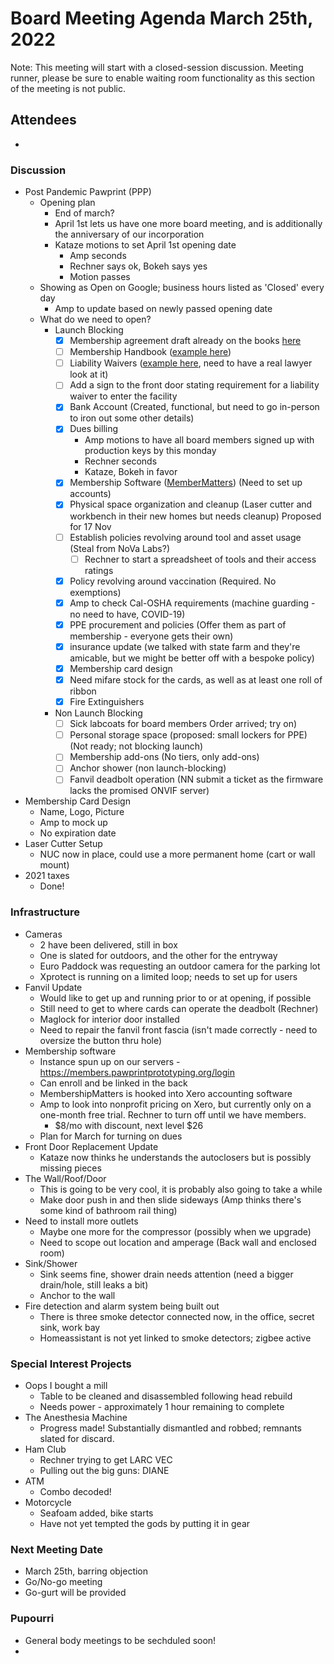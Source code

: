 # Board Meeting Agenda March 25th, 2022
Note: This meeting will start with a closed-session discussion. Meeting runner, please be sure to enable waiting room functionality as this section of the meeting is not public.
## Attendees
- 

### Discussion
- Post Pandemic Pawprint (PPP)
  - Opening plan
    - End of march?
    - April 1st lets us have one more board meeting, and is additionally the anniversary of our incorporation
    - Kataze motions to set April 1st opening date
      - Amp seconds
      - Rechner says ok, Bokeh says yes
      - Motion passes
  - Showing as Open on Google; business hours listed as 'Closed' every day
    - Amp to update based on newly passed opening date
  - What do we need to open?
    - Launch Blocking
      - [x] Membership agreement draft already on the books [here](https://docs.google.com/document/d/1SWPpZvJvQzU8xjn52bWUc_9ROyN5fLHoaM5hWmdEbAc/edit?usp=sharing)
      - [ ] Membership Handbook ([example here](https://docs.google.com/document/d/1qZaZserKvFL9DlXxOcOfOSVc_CJG3gpO/edit?usp=sharing&ouid=117599783084655068613&rtpof=true&sd=true))
      - [ ] Liability Waivers ([example here](https://drive.google.com/file/d/1_AZNiR7fup9Y7YqbHt2NaG50egEzIu3R/view?usp=sharing), need to have a real lawyer look at it)
      - [ ] Add a sign to the front door stating requirement for a liability waiver to enter the facility
      - [x] Bank Account (Created, functional, but need to go in-person to iron out some other details)
      - [x] Dues billing
        - Amp motions to have all board members signed up with production keys by this monday
        - Rechner seconds
        - Kataze, Bokeh in favor
      - [x] Membership Software ([MemberMatters](https://members.pawprintprototyping.org/)) (Need to set up accounts)
      - [x] Physical space organization and cleanup (Laser cutter and workbench in their new homes but needs cleanup) Proposed for 17 Nov
      - [ ] Establish policies revolving around tool and asset usage (Steal from NoVa Labs?)
          - [ ] Rechner to start a spreadsheet of tools and their access ratings
      - [x] Policy revolving around vaccination (Required. No exemptions)
      - [x] Amp to check Cal-OSHA requirements (machine guarding - no need to have, COVID-19)
      - [x] PPE procurement and policies (Offer them as part of membership - everyone gets their own)
      - [x] insurance update (we talked with state farm and they're amicable, but we might be better off with a bespoke policy)
      - [x] Membership card design
      - [x] Need mifare stock for the cards, as well as at least one roll of ribbon
      - [x] Fire Extinguishers
    - Non Launch Blocking
      - [ ] Sick labcoats for board members Order arrived; try on)
      - [ ] Personal storage space (proposed: small lockers for PPE) (Not ready; not blocking launch)
      - [ ] Membership add-ons (No tiers, only add-ons)
      - [ ] Anchor shower (non launch-blocking)
      - [ ] Fanvil deadbolt operation (NN submit a ticket as the firmware lacks the promised ONVIF server)  

- Membership Card Design
  - Name, Logo, Picture
  - Amp to mock up
  - No expiration date
- Laser Cutter Setup
  - NUC now in place, could use a more permanent home (cart or wall mount)
- 2021 taxes
  - Done!

### Infrastructure
- Cameras
  - 2 have been delivered, still in box
  - One is slated for outdoors, and the other for the entryway
  - Euro Paddock was requesting an outdoor camera for the parking lot
  - Xprotect is running on a limited loop; needs to set up for users
- Fanvil Update
  - Would like to get up and running prior to or at opening, if possible
  - Still need to get to where cards can operate the deadbolt (Rechner)
  - Maglock for interior door installed
  - Need to repair the fanvil front fascia (isn't made correctly - need to oversize the button thru hole)
- Membership software
  - Instance spun up on our servers - https://members.pawprintprototyping.org/login
  - Can enroll and be linked in the back
  - MembershipMatters is hooked into Xero accounting software
  - Amp to look into nonprofit pricing on Xero, but currently only on a one-month free trial. Rechner to turn off until we have members.
    - $8/mo with discount, next level $26
  - Plan for March for turning on dues
- Front Door Replacement Update
    - Kataze now thinks he understands the autoclosers but is possibly missing pieces
- The Wall/Roof/Door
  - This is going to be very cool, it is probably also going to take a while
  - Make door push in and then slide sideways (Amp thinks there's some kind of bathroom rail thing)
- Need to install more outlets
  - Maybe one more for the compressor (possibly when we upgrade)
  - Need to scope out location and amperage (Back wall and enclosed room)
- Sink/Shower
  - Sink seems fine, shower drain needs attention (need a bigger drain/hole, still leaks a bit)
  - Anchor to the wall
- Fire detection and alarm system being built out
  - There is three smoke detector connected now, in the office, secret sink, work bay
  - Homeassistant is not yet linked to smoke detectors; zigbee active

### Special Interest Projects
- Oops I bought a mill
  - Table to be cleaned and disassembled following head rebuild 
  - Needs power - approximately 1 hour remaining to complete
- The Anesthesia Machine
  - Progress made! Substantially dismantled and robbed; remnants slated for discard.
- Ham Club
  - Rechner trying to get LARC VEC
  - Pulling out the big guns: DIANE
- ATM
  - Combo decoded!
- Motorcycle
  - Seafoam added, bike starts
  - Have not yet tempted the gods by putting it in gear

### Next Meeting Date
- March 25th, barring objection
- Go/No-go meeting
- Go-gurt will be provided

### Pupourri
- General body meetings to be sechduled soon!
- 
